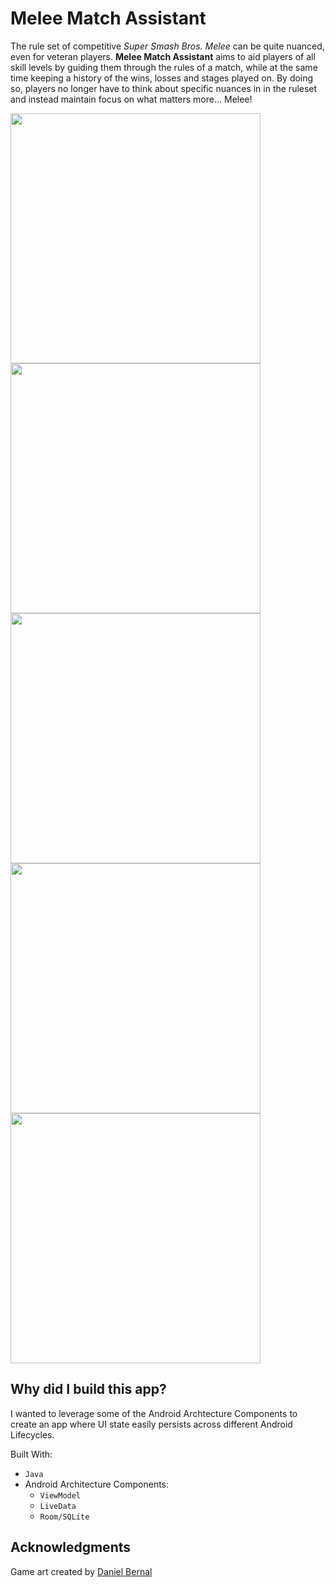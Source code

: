 # Melee Match Assistant

The rule set of competitive *Super Smash Bros. Melee* can be quite nuanced, even for veteran players.  **Melee Match Assistant** aims to aid players of all skill levels by guiding them through the rules of a match, while at the same time keeping a history of the wins, losses and stages played on. By doing so, players no longer have to think about specific nuances in in the ruleset and instead maintain focus on what matters more... Melee!

<p float="left">
  <img src="https://user-images.githubusercontent.com/20956525/81644136-2d082300-93f5-11ea-804f-855c153eb4d5.png" width="400x" />
  <img src="https://user-images.githubusercontent.com/20956525/81644131-2aa5c900-93f5-11ea-887c-805b0e92b660.png" width="400x" />
  <img src="https://user-images.githubusercontent.com/20956525/81644124-28436f00-93f5-11ea-8f2d-c744a5370eba.png" width="400x" />
  <img src="https://user-images.githubusercontent.com/20956525/81644275-6b054700-93f5-11ea-8c7a-f54530ba8dd3.png" width="400x" />
  <img src="https://user-images.githubusercontent.com/20956525/81644119-25e11500-93f5-11ea-9a44-be2be83b75e7.png" width="400x" />
</p>

## Why did I build this app?

I wanted to leverage some of the Android Archtecture Components to create an app where UI state easily persists across different Android Lifecycles.

Built With:
* `Java`
* Android Architecture Components:
  * `ViewModel`
  * `LiveData`
  * `Room/SQLite`
  
## Acknowledgments
Game art created by [Daniel Bernal](https://www.bernalstudio.com)
